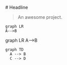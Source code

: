 

<!DOCTYPE html>
<html lang="en">
   <head>
	<script src="https://unpkg.com/mermaid@8.0.0/dist/mermaid.min.js"></script>
	<script>
	const mermaiding = function() {
    		const elements = document.querySelectorAll("pre>code.language-mermaid");
    		for (let i = 0; i < elements.length; i++) {
        		const e = elements[i];
        		const pre = e.parentElement;
        		const replace = function(graph) {
            			const elem = document.createElement('div');
            			elem.innerHTML = graph;
            			elem.className = 'mermaid';
            			elem.setAttribute('data-processed', 'true');
            			pre.parentElement.replaceChild(elem, pre);
       			}
        		mermaid.mermaidAPI.render('id' + i, e.textContent, replace);
	    }
}

if (document.readyState == 'interactive' || document.readyState == 'complete') {
    mermaiding();
}else{
    document.addEventListener("DOMContentLoaded", mermaiding);
}
</script>
</head>

<body>
# Headline

 > An awesome project.


 <pre><code class="language-mermaid">graph LR
A--&gt;B
</code></pre>

<div class="mermaid">graph LR
A--&gt;B
</div>
	
```mermaid
graph TD
  A --> B
  C --> D
```
	
</body>
<script>
var config = {
    startOnLoad:true,
    theme: 'forest',
    flowchart:{
            useMaxWidth:false,
            htmlLabels:true
        }
};
mermaid.initialize(config);
window.mermaid.init(undefined, document.querySelectorAll('.language-mermaid'));
</script>

</html>

